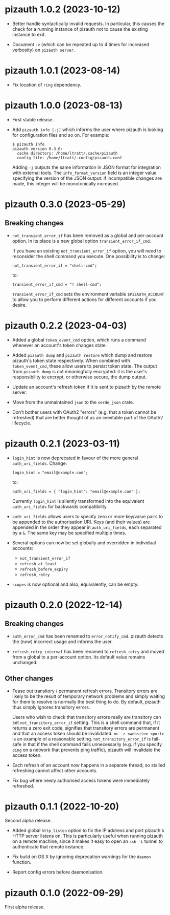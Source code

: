 # pizauth 1.0.2 (2023-10-12)

* Better handle syntactically invalid requests. In particular, this causes the
  check for a running instance of pizauth not to cause the existing instance to
  exit.

* Document `-v` (which can be repeated up to 4 times for increased verbosity)
  on `pizauth server`.


# pizauth 1.0.1 (2023-08-14)

* Fix location of `ring` dependency.


# pizauth 1.0.0 (2023-08-13)

* First stable release.

* Add `pizauth info [-j]` which informs the user where pizauth is looking for
  configuration files and so on. For example:

  ```
  $ pizauth info
  pizauth version 0.3.0:
    cache directory: /home/ltratt/.cache/pizauth
    config file: /home/ltratt/.config/pizauth.conf
  ```

  Adding `-j` outputs the same information in JSON format for integration with
  external tools. The `info_format_version` field is an integer value
  specifying the version of the JSON output: if incompatible changes are made,
  this integer will be monotonically increased.


# pizauth 0.3.0 (2023-05-29)

## Breaking changes

* `not_transient_error_if` has been removed as a global and per-account option.
  In its place is a new global option `transient_error_if_cmd`.

  If you have an existing `not_transient_error_if` option, you will need
  to reconsider the shell command you execute. One possibility is to change:

  ```
  not_transient_error_if = "shell-cmd";
  ```
  
  to:
  
  ```
  transient_error_if_cmd = "! shell-cmd";
  ```

  `transient_error_if_cmd` sets the environment variable `$PIZAUTH_ACCOUNT` to
  allow you to perform different actions for different accounts if you desire.


# pizauth 0.2.2 (2023-04-03)

* Added a global `token_event_cmd` option, which runs a command whenever an
  account's token changes state.

* Added `pizauth dump` and `pizauth restore` which dump and restore pizauth's
  token state respectively. When combined with `token_event_cmd`, these allow
  users to persist token state. The output from `pizauth dump` is not
  meaningfully encrypted: it is the user's responsibility to encrypt, or
  otherwise secure, the dump output.

* Update an account's refresh token if it is sent to pizauth by the remote
  server.

* Move from the unmaintained `json` to the `serde_json` crate.

* Don't bother users with OAuth2 "errors" (e.g. that a token cannot be
  refreshed) that are better thought of as an inevitable part of the OAuth2
  lifecycle.


# pizauth 0.2.1 (2023-03-11)

* `login_hint` is now deprecated in favour of the more general `auth_uri_fields`.
  Change:

  ```
  login_hint = "email@example.com";
  ```
  
  to:
  
  ```
  auth_uri_fields = { "login_hint": "email@example.com" };
  ```

  Currently `login_hint` is silently transformed into the equivalent
  `auth_uri_fields` for backwards compatibility.

* `auth_uri_fields` allows users to specify zero or more key/value pairs to be
  appended to the authorisation URI. Keys (and their values) are appended
  in the order they appear in `auth_uri_fields`, each separated by a `&`. The
  same key may be specified multiple times.

* Several options can now be set globally and overridden in individual accounts:
    * `not_transient_error_if`
    * `refresh_at_least`
    * `refresh_before_expiry`
    * `refresh_retry`

* `scopes` is now optional and also, equivalently, can be empty.

# pizauth 0.2.0 (2022-12-14)

## Breaking changes

* `auth_error_cmd` has been renamed to `error_notify_cmd`. pizauth detects the
  (now) incorrect usage and informs the user.

* `refresh_retry_interval` has been renamed to `refresh_retry` and moved from a
  global to a per-account option. Its default value remains unchanged.

## Other changes

* Tease out transitory / permanent refresh errors. Transitory errors are likely
  to be the result of temporary network problems and simply waiting for them to
  resolve is normally the best thing to do. By default, pizauth thus simply
  ignores transitory errors.

  Users who wish to check that transitory errors really are transitory can set
  `not_transitory_error_if` setting. This is a shell command that, if
  it returns a zero exit code, signifies that transitory errors are
  permanent and that an access token should be invalidated. `nc -z <website>
  <port>` is an example of a reasonable setting. `not_transitory_error_if` is
  fail-safe in that if the shell command fails unnecessarily (e.g. if you
  specify `ping` on a network that prevents ping traffic), pizauth will
  invalidate the access token.

* Each refresh of an account now happens in a separate thread, so stalled
  refreshing cannot affect other accounts.

* Fix bug where newly authorised access tokens were immediately refreshed.


# pizauth 0.1.1 (2022-10-20)

Second alpha release.

* Added global `http_listen` option to fix the IP address and port pizauth's
  HTTP server listens on. This is particularly useful when running pizauth on a
  remote machine, since it makes it easy to open an `ssh -L` tunnel to
  authenticate that remote instance.

* Fix build on OS X by ignoring deprecation warnings for the `daemon` function.

* Report config errors before daemonisation.


# pizauth 0.1.0 (2022-09-29)

First alpha release.
